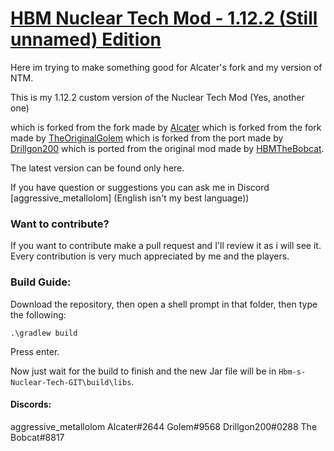 # <u>**HBM Nuclear Tech Mod - 1.12.2 (Still unnamed) Edition**</u>

Here im trying to make something good for Alcater's fork and my version of NTM.

This is my 1.12.2 custom version of the Nuclear Tech Mod (Yes, another one)

which is forked from the fork made by [Alcater](https://github.com/Alcatergit/Hbm-s-Nuclear-Tech-GIT)
which is forked from the fork made by [TheOriginalGolem](https://github.com/TheOriginalGolem/Hbm-s-Nuclear-Tech-GIT)
which is forked from the port made by [Drillgon200](https://github.com/Drillgon200/Hbm-s-Nuclear-Tech-GIT)
which is ported from the original mod made by [HBMTheBobcat](https://github.com/HbmMods/Hbm-s-Nuclear-Tech-GIT).


The latest version can be found only here. 

If you have question or suggestions you can ask me in Discord [aggressive_metallolom] (English isn't my best language))

### **Want to contribute?**

If you want to contribute make a pull request and I'll review it as i will see it.
Every contribution is very much appreciated by me and the players.

### **Build Guide:**

Download the repository, then open a shell prompt in that folder, then type the following:

`.\gradlew build`

Press enter.

Now just wait for the build to finish and the new Jar file will be in `Hbm-s-Nuclear-Tech-GIT\build\libs`.


#### Discords:

aggressive_metallolom 
Alcater#2644 
Golem#9568 
Drillgon200#0288 
The Bobcat#8817 
